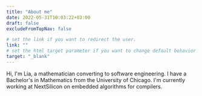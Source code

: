 ```yaml
---
title: "About me"
date: 2022-05-31T10:03:22+03:00
draft: false
excludeFromTopNav: false

# set the link if you want to redirect the user.
link: ""
# set the html target parameter if you want to change default behavior
target: "_blank"
---
```


Hi, I'm Lia, a mathematician converting to software engineering.
I have a Bachelor's in Mathematics from the University of Chicago.
I'm currently working at NextSilicon on embedded algorithms for compilers.

